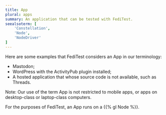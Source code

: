 ```yaml
---
title: App
plural: apps
summary: An application that can be tested with FediTest.
seealsoterm: [
    'Constellation',
    'Node',
    'NodeDriver'
]
---
```


Here are some examples that FediTest considers an App in our terminology:

* Mastodon;
* WordPress with the ActivityPub plugin installed;
* A hosted application that whose source code is not available, such as Threads.

Note: Our use of the term App is not restricted to mobile apps, or apps on desktop-class
or laptop-class computers.

For the purposes of FediTest, an App runs on a {{% gl Node %}}.